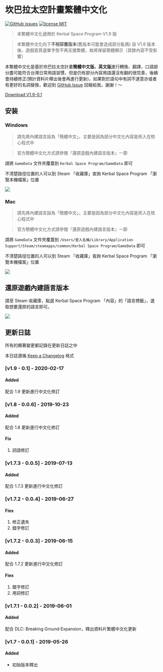# 坎巴拉太空計畫繁體中文化

[![GitHub issues][issues-image]][issues-url]
[![license MIT][license-image]][license-url]

> 本繁體中文化適用於 Kerbal Space Program V1.9 版

> 本繁體中文化向下**不相容舊版本**(舊版本可能會造成部分亂碼)
> 自 V1.8 版本後，遊戲首頁選單字型不再支援繁體，故將保留簡體顯示（其餘內容不受影響）

本繁體中文化是基於坎巴拉太空計畫**簡體中文版、英文版**進行轉換、翻譯，口語部分盡可能符合台灣日常用語習慣，但是仍有部分內容用語還沒有翻的很完善，後續會持續修正(預計資料片釋出後會再進行更新)，如果對於語句中有詞不達意亦或者有更好的名詞替換，歡迎到 [GitHub Issue](https://github.com/shuwn/KSP-Traditional-Chinese/issues) 回報給我，謝謝！～

[Download V1.9-0.1](https://shuwn.dev/download-ksp)


## 安装

### Windows

> 請先將內建語言設為「簡體中文」，主要是因為部分中文化內容是崁入在核心程式中

> 官方簡體中文化方式請參閱『還原遊戲內建語言版本』一節

請將 `GameData` 文件夾覆蓋到 `Kerbal Space Program/GameData` 即可

不清楚路徑位置的人可以到 Steam 「收藏庫」查詢 Kerbal Space Program 「瀏覽本機檔案」位置

![](https://i.imgur.com/ju6OJX9.png)

### Mac

> 請先將內建語言設為「簡體中文」，主要是因為部分中文化內容是崁入在核心程式中

> 官方簡體中文化方式請參閱『還原遊戲內建語言版本』一節

請將 `GameData` 文件夾覆蓋到 `/Users/登入名稱/Library/Application Support/Steam/steamapps/common/Kerbal Space Program/GameData` 即可

不清楚路徑位置的人可以到 Steam 「收藏庫」查詢 Kerbal Space Program 「瀏覽本機檔案」位置

![](https://i.imgur.com/j4TiFJm.png)


## 還原遊戲內建語言版本

請至 Steam 收藏庫，點選 Kerbal Space Program 「內容」的「語言標籤」，選取想要還原的語言即可。

![](https://i.imgur.com/Lhgk1my.png)


## 更新日誌

所有的顯著變更都記錄在更新日誌之中

本日誌遵循 [Keep a Changelog](https://keepachangelog.com/zh-TW/1.0.0) 格式

### [v1.9 - 0.1] - 2020-02-17

#### Added

   配合 1.9 更新進行中文化修訂

### [v1.8 - 0.0.6] - 2019-10-23

#### Added

   配合 1.8 更新進行中文化修訂

#### Fix
1. 詞語修訂

### [v1.7.3 - 0.0.5] - 2019-07-13

#### Added

   配合 1.7.3 更新進行中文化修訂

### [v1.7.2 - 0.0.4] - 2019-06-27

#### Fiex

1. 修正遺失
2. 錯字修訂

### [v1.7.2 - 0.0.3] - 2019-06-15

#### Added

配合 1.7.2 更新進行中文化修訂

#### Fiex

1. 錯字修訂
2. 用詞修訂

### [v1.7.1 - 0.0.2] - 2019-06-01

#### Added

配合 DLC: Breaking Ground Expansion，釋出資料片繁體中文化更新

### [v1.7 - 0.0.1] - 2019-05-26

#### Added

* 初始版本釋出


<!-- Badges Link -->

[issues-url]: https://github.com/shuwn/KSP-Traditional-Chinese/issues
[issues-image]: https://img.shields.io/bitbucket/issues/shuwn/KSP-Traditional-Chinese.svg

[license-url]: https://opensource.org/licenses/MIT
[license-image]: https://img.shields.io/badge/license-MIT-blue.svg
